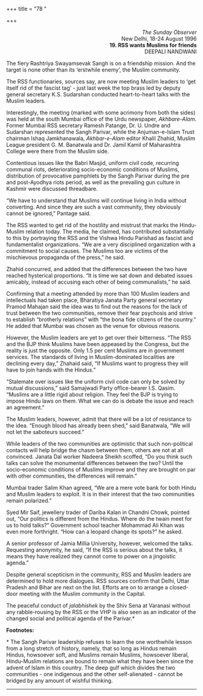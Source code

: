 +++
title = "78 "

+++
<div align="right">

*The Sunday Observer*  
New Delhi, 18-24 August 1996  
**19. RSS wants Muslims for friends**  
DEEPALI NANDWANI

</div>

The fiery Rashtriya Swayamsevak Sangh is on a friendship mission. And
the target is none other than its ‘erstwhile enemy’, the Muslim
community.

The RSS functionaries, sources say, are now meeting Muslim leaders to
‘get itself rid of the fascist tag’ - just last week the top brass led
by deputy general secretary K.S. Sudarshan conducted heart-to-heart
talks with the Muslim leaders.

Interestingly, the meeting (marked with some acrimony from both the
sides) was held at the south Mumbai office of the Urdu newspaper,
*Akhbare-Alam*. Former Mumbai RSS secretary Ramesh Patange, Dr. U. Undre
and Sudarshan represented the Sangh Parivar, while the Anjuman-e-Islam
Trust chairman Ishaq Jamkhanawala, *Akhbar-e-Alam* editor Khalil Zhahid,
Muslim League president G. M. Banatwala and Dr. Jamil Kamil of
Maharashtra College were there from the Muslim side.

Contentious issues like the Babri Masjid, uniform civil code, recurring
communal riots, deteriorating socio-economic conditions of Muslims,
distribution of provocative pamphlets by the Sangh Parivar during the
pre and post-Ayodhya riots period, as well as the prevailing gun culture
in Kashmir were discussed threadbare.

“We have to understand that Muslims will continue living in India
without converting. And since they are such a vast community, they
obviously cannot be ignored,” Pantage said.

The RSS wanted to get rid of the hostility and mistrust that marks the
Hindu-Muslim relation today. The media, he claimed, has contributed
substantially to this by portraying the RSS and the Vishwa Hindu
Parishad as fascist and fundamentalist organizations. “We are a very
disciplined organization with a commitment to social causes. The Muslims
too are victims of the mischievous propaganda of the press,” he said.

Zhahid concurred, and added that the differences between the two have
reached hysterical proportions. “It is time we sat down and debated
issues amicably, instead of accusing each other of being communalists,”
he said.

Confirming that a meeting attended by more than 100 Muslim leaders and
intellectuals had taken place, Bharatiya Janata Party general secretary
Pramod Mahajan said the idea was to find out the reasons for the lack of
trust between the two communities, remove their fear psychosis and
strive to establish “brotherly relations” with “the bona fide citizens
of the country.” He added that Mumbai was chosen as the venue for
obvious reasons.

However, the Muslim leaders are yet to get over their bitterness. “The
RSS and the BJP think Muslims have been appeased by the Congress, but
the reality is just the opposite. Only 1.5 per cent Muslims are in
government services. The standards of living in Muslim-dominated
localities are declining every day,” Zhahaid said, “If Muslims want to
progress they will have to join hands with the Hindus.”

“Stalemate over issues like the uniform civil code can only be solved by
mutual discussions,” said Samajwadi Party office-bearer I.S. Qasim.
“Muslims are a little rigid about religion. They feel the BJP is trying
to impose Hindu laws on them. What we can do is debate the issue and
reach an agreement.”

The Muslim leaders, however, admit that there will be a lot of
resistance to the idea. “Enough blood has already been shed,” said
Banatwala, “We will not let the saboteurs succeed.”

While leaders of the two communities are optimistic that such
non-political contacts will help bridge the chasm between them, others
are not at all convinced. Janata Dal worker Nadeera Sheikh scoffed, “Do
you think such talks can solve the monumental differences between the
two? Until the socio-economic conditions of Muslims improve and they are
brought on par with other communities, the differences will remain.”

Mumbai trader Salim Khan agreed, “We are a mere vote bank for both Hindu
and Muslim leaders to exploit. It is in their interest that the two
communities remain polarized.”

Syed Mir Saif, jewellery trader of Dariba Kalan in Chandni Chowk,
pointed out, “Our politics is different from the Hindus. Where do the
twain meet for us to hold talks?” Government school teacher Mohammad Ali
Khan was even more forthright. “How can a leopard change its spots?” he
asked.

A senior professor of Jamia Millia University, however, welcomed the
talks.  Requesting anonymity, he said, “If the RSS is serious about the
talks, it means they have realized they cannot come to power on a
jingoistic agenda.”

Despite general scepticism in the community, RSS and Muslim leaders are
determined to hold more dialogues. RSS sources confirm that Delhi, Uttar
Pradesh and Bihar are next on the list. Efforts are on to arrange a
closed-door meeting with the Muslim community in the Capital.

The peaceful conduct of *jalabhishek* by the Shiv Sena at Varanasi
without any rabble-rousing by the RSS or the VHP is also seen as an
indicator of the changed social and political agenda of the Parivar.\*  
 

**Footnotes:**

\* The Sangh Parivar leadership refuses to learn the one worthwhile
lesson from a long stretch of history, namely, that so long as Hindus
remain Hindus, howsoever soft, and Muslims remain Muslims, howsoever
liberal, Hindu-Muslim relations are bound to remain what they have been
since the advent of Islam in this country. The deep gulf which divides
the two communities - one indigenous and the other self-alienated -
cannot be bridged by any amount of wishful thinking.  
 

------------------------------------------------------------------------



